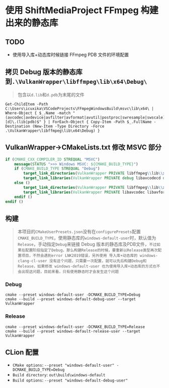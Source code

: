 # 使用 ShiftMediaProject FFmpeg 构建出来的静态库

## TODO
- 使用导入库+动态库时候链接 FFmpeg PDB 文件的环境配置

## 拷贝 Debug 版本的静态库到`.\VulkanWrapper\libffmpeg\lib\x64\Debug\`
> 包含以`d.lib`和`d.pdb`为末尾的文件
```shell
Get-ChildItem -Path C:\Users\icuxika\VSCodeProjects\FFmpegWindowsBuild\msvc\lib\x64\ | Where-Object { $_.Name -match "(avcodec|avdevice|avfilter|avformat|avutil|postproc|swresample|swscale).*[d]\.(lib|pdb)$" } | ForEach-Object { Copy-Item -Path $_.FullName -Destination (New-Item -Type Directory -Force .\VulkanWrapper\libffmpeg\lib\x64\Debug) }
```

## VulkanWrapper->CMakeLists.txt 修改 MSVC 部分
```cmake
if (CMAKE_CXX_COMPILER_ID STREQUAL "MSVC")
    message(STATUS ">>> Windows MSVC: ${CMAKE_BUILD_TYPE}")
    if (CMAKE_BUILD_TYPE STREQUAL "Debug")
        target_link_directories(VulkanWrapper PRIVATE libffmpeg\\lib\\x64\\Debug)
        target_link_libraries(VulkanWrapper PRIVATE debug libavcodecd debug libavformatd debug libavutild debug libswresampled debug libswscaled)
    else ()
        target_link_directories(VulkanWrapper PRIVATE libffmpeg\\lib\\x64)
        target_link_libraries(VulkanWrapper PRIVATE libavcodec libavformat libavutil libswresample libswscale)
    endif ()
endif ()
```

## 构建
> 本项目的`CMakeUserPresets.json`没有在`configurePresets`配置`CMAKE_BUILD_TYPE`，使用静态库的`windows-default-user`时，默认值为`Release`，手动指定`Debug`来链接 Debug 版本的静态库及PDB文件，`不过如果在配置阶段指定了Debug，那么构建Release的时候，要重新以Release类型再次配置项目，不然会遇到error LNK2019错误，另外使用 导入库+动态库的 windows-clang-cl-user 没有这个问题，只需要一次配置，就可以先后构建Debug和Release，如果修改 windows-default-user 也为使用导入库+动态库的方式也不会出现这问题，目前来看，只有使用静态时才会发生这个问题`
### Debug
```shell
cmake --preset windows-default-user -DCMAKE_BUILD_TYPE=Debug
cmake --build --preset windows-default-debug-user --target VulkanWrapper
```

### Release
```shell
cmake --preset windows-default-user -DCMAKE_BUILD_TYPE=Release
cmake --build --preset windows-default-release-user --target VulkanWrapper
```

## CLion 配置
- `CMake options`: `--preset "windows-default-user" -DCMAKE_BUILD_TYPE=Debug`
- `Build directory`: `out\build\windows-default`
- `Build options`: `--preset "windows-default-debug-user"`
